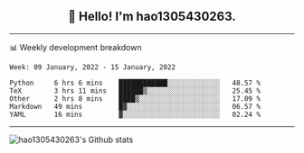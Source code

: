 <h2 align="center">👋 Hello! I'm hao1305430263.</h2>


---- 
📊 Weekly development breakdown

<!--START_SECTION:waka-->
```text
Week: 09 January, 2022 - 15 January, 2022

Python     6 hrs 6 mins    ████████████░░░░░░░░░░░░░   48.57 % 
TeX        3 hrs 11 mins   ██████▒░░░░░░░░░░░░░░░░░░   25.45 % 
Other      2 hrs 8 mins    ████▒░░░░░░░░░░░░░░░░░░░░   17.09 % 
Markdown   49 mins         █▓░░░░░░░░░░░░░░░░░░░░░░░   06.57 % 
YAML       16 mins         ▓░░░░░░░░░░░░░░░░░░░░░░░░   02.24 % 
```
<!--END_SECTION:waka-->
----
![hao1305430263's Github stats](https://github-readme-stats.vercel.app/api?username=hao1305430263&show_icons=true)


<!--
**hao1305430263/hao1305430263** is a ✨ _special_ ✨ repository because its `README.md` (this file) appears on your GitHub profile.

Here are some ideas to get you started:

- 🔭 I’m currently working on ...
- 🌱 I’m currently learning ...
- 👯 I’m looking to collaborate on ...
- 🤔 I’m looking for help with ...
- 💬 Ask me about ...
- 📫 How to reach me: ...
- 😄 Pronouns: ...
- ⚡ Fun fact: ...
-->
